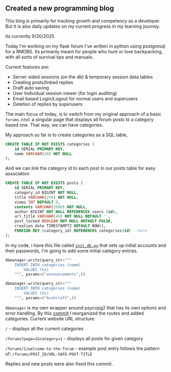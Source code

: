 ## Created a new programming blog
This blog is primarily for tracking growth and competency as a developer. But it is
also daily updates on my current progress in my learning journey.

Its currently 9/20/2025

Today I'm working on my flask forum I've written in python using postgresql for a RMDBS.
Its primarily meant for people who hunt or love backpacking, with all sorts of survival tips and manuals.

Current features are:
* Server sided sessions (on the db) & temporary session data tables
* Creating posts/linked replies
* Draft auto saving
* User Individual session viewer (for login auditing)
* Email based Login/Logout for normal users and superusers
* Deletion of replies by superusers

The main focus of today, is to switch from my original approach of a basic ```forums.html``` a singular page that displays all forum posts to a category based one.
That way, we can have categories.

My approach so far is to create categories as a SQL table,
```sql
CREATE TABLE IF NOT EXISTS categories (
    id SERIAL PRIMARY KEY,
    name VARCHAR(30) NOT NULL
);
```
And we can link the category id to each post in our posts table for easy association
```sql
CREATE TABLE IF NOT EXISTS posts (
    id SERIAL PRIMARY KEY,
    category_id BIGINT NOT NULL,
    title VARCHAR(250) NOT NULL,
    views INT DEFAULT 0,
    contents VARCHAR(2000) NOT NULL,
    author BIGINT NOT NULL REFERENCES users (id),
    url_title VARCHAR(40) NOT NULL DEFAULT '',
    post_locked BOOLEAN NOT NULL DEFAULT FALSE,
    creation_date TIMESTAMPTZ DEFAULT NOW(),
    FOREIGN KEY (category_id) REFERENCES categories(id) --here
);
```
In my code, I have this file called [```init_db.py```](https://github.com/daylightInitiative/Vagabond-Forum/blob/master/init_db.py) that sets up initial accounts and their passwords, I'm going to add some initial category entries.
```python
dbmanager.write(query_str="""
    INSERT INTO categories (name)
        VALUES (%s)
    """, params=("announcements",))

dbmanager.write(query_str="""
    INSERT INTO categories (name)
        VALUES (%s)
    """, params=("bushcraft",))
```
```dbmanager``` is my own wrapper around psycopg2 that has its own options and error handling.
By this [commit](https://github.com/daylightInitiative/Vagabond-Forum/commit/5cd9269b8050f46f9e2ac74b70472e4438d17740) I reorganized the routes and added categories.
Current website URL structure:

```/``` - displays all the current categories

```/forums?page=1&category=1``` - displays all posts for given category

```/forums/1/welcome-to-the-forum``` - example post entry follows the pattern of:
```/forums/POST_ID/URL-SAFE-POST-TITLE```

Replies and new posts were also fixed this commit.